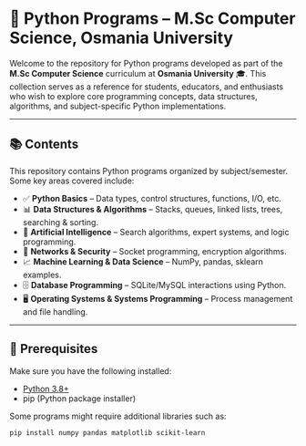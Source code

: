 # 🐍 Python Programs – M.Sc Computer Science, Osmania University

Welcome to the repository for Python programs developed as part of the **M.Sc Computer Science** curriculum at **Osmania University** 🎓. This collection serves as a reference for students, educators, and enthusiasts who wish to explore core programming concepts, data structures, algorithms, and subject-specific Python implementations.

---

## 📚 Contents

This repository contains Python programs organized by subject/semester. Some key areas covered include:

- ✅ **Python Basics** – Data types, control structures, functions, I/O, etc.
- 📊 **Data Structures & Algorithms** – Stacks, queues, linked lists, trees, searching & sorting.
- 🧠 **Artificial Intelligence** – Search algorithms, expert systems, and logic programming.
- 📡 **Networks & Security** – Socket programming, encryption algorithms.
- 📈 **Machine Learning & Data Science** – NumPy, pandas, sklearn examples.
- 🗄️ **Database Programming** – SQLite/MySQL interactions using Python.
- 🖥️ **Operating Systems & Systems Programming** – Process management and file handling.

---

## 🔧 Prerequisites

Make sure you have the following installed:

- [Python 3.8+](https://www.python.org/downloads/)
- pip (Python package installer)

Some programs might require additional libraries such as:

```bash
pip install numpy pandas matplotlib scikit-learn
